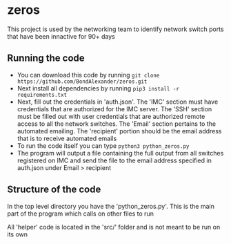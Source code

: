 # zeros
This project is used by the networking team to identify network switch ports that have been innactive for 90+ days

## Running the code
* You can download this code by running `git clone https://github.com/BondAlexander/zeros.git`
* Next install all dependencies by running `pip3 install -r requirements.txt`
* Next, fill out the credentials in 'auth.json'. The 'IMC' section must have credentials that are authorized for the IMC server. The 'SSH' section must be filled out with user credentials that are authorized remote access to all the network switches. The 'Email' section pertains to the automated emailing. The 'recipient' portion should be the email address that is to receive automated emails
* To run the code itself you can type `python3 python_zeros.py`
* The program will output a file containing the full output from all switches registered on IMC and send the file to the email address specified in auth.json under Email > recipient

## Structure of the code
In the top level directory you have the 'python_zeros.py'. This is the main part of the program which calls on other files to run

All 'helper' code is located in the 'src/' folder and is not meant to be run on its own